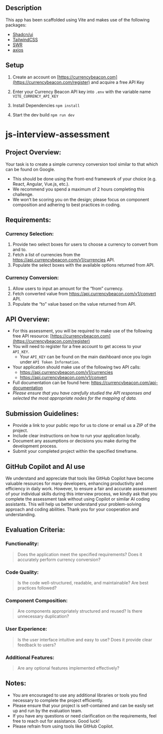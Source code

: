 ## Description

This app has been scaffolded using Vite and makes use of the following packages:

-   [Shadcn/ui](https://ui.shadcn.com/)
-   [TailwindCSS](https://tailwindcss.com/)
-   [SWR](https://swr.vercel.app/)
-   [axios](https://axios-http.com/docs/intro)

## Setup

1. Create an account on [https://currencybeacon.com](https://currencybeacon.com/register) and acquire a free API Key

2. Enter your Currency Beacon API key into `.env` with the variable name `VITE_CURRENCY_API_KEY`

3. Install Dependencies
   `npm install`

4. Start the dev build
   `npm run dev`

# js-interview-assessment

## Project Overview:

Your task is to create a simple currency conversion tool similar to that which can be found on Google.

-   This should be done using the front-end framework of your choice (e.g. React, Angular, Vue.js, etc.).
-   We recommend you spend a maximum of 2 hours completing this challenge.
-   We won’t be scoring you on the design; please focus on component composition and adhering to best practices in coding.

## Requirements:

### Currency Selection:

1. Provide two select boxes for users to choose a currency to convert from and to.
1. Fetch a list of currencies from the https://api.currencybeacon.com/v1/currencies API.
1. Populate the select boxes with the available options returned from API.

### Currency Conversion:

1. Allow users to input an amount for the “from” currency.
1. Fetch converted value from https://api.currencybeacon.com/v1/convert API.
1. Populate the “to” value based on the value returned from API.

## API Overview:

-   For this assessment, you will be required to make use of the following free API resource: [https://currencybeacon.com](https://currencybeacon.com/register)
-   You will need to register for a free account to get access to your `API_KEY`.
    -   Your `API_KEY` can be found on the main dashboard once you login under `API Token Information`.
-   Your application should make use of the following two API calls:
    -   https://api.currencybeacon.com/v1/currencies
    -   https://api.currencybeacon.com/v1/convert
-   Full documentation can be found here: https://currencybeacon.com/api-documentation
-   _Please ensure that you have carefully studied the API responses and selected the most appropriate nodes for the mapping of data._

## Submission Guidelines:

-   Provide a link to your public repo for us to clone or email us a ZIP of the project.
-   Include clear instructions on how to run your application locally.
-   Document any assumptions or decisions you make during the development process.
-   Submit your completed project within the specified timeframe.

## GitHub Copilot and AI use

We understand and appreciate that tools like GitHub Copilot have become valuable resources for many developers, enhancing productivity and efficiency in daily work. However, to ensure a fair and accurate assessment of your individual skills during this interview process, we kindly ask that you complete the assessment task without using Copilot or similar AI coding assistants. This will help us better understand your problem-solving approach and coding abilities. Thank you for your cooperation and understanding.

## Evaluation Criteria:

### Functionality:

> Does the application meet the specified requirements? Does it accurately perform currency conversion?

### Code Quality:

> Is the code well-structured, readable, and maintainable? Are best practices followed?

### Component Composition:

> Are components appropriately structured and reused? Is there unnecessary duplication?

### User Experience:

> Is the user interface intuitive and easy to use? Does it provide clear feedback to users?

### Additional Features:

> Are any optional features implemented effectively?

## Notes:

-   You are encouraged to use any additional libraries or tools you find necessary to complete the project efficiently.
-   Please ensure that your project is self-contained and can be easily set up and run by the evaluation team.
-   If you have any questions or need clarification on the requirements, feel free to reach out for assistance. Good luck!
-   Please refrain from using tools like GitHub Copilot.
